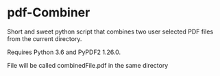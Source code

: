 # pdf-Combiner
Short and sweet python script that combines two user selected PDF files from the current directory.

Requires Python 3.6 and PyPDF2 1.26.0.

File will be called combinedFile.pdf in the same directory
